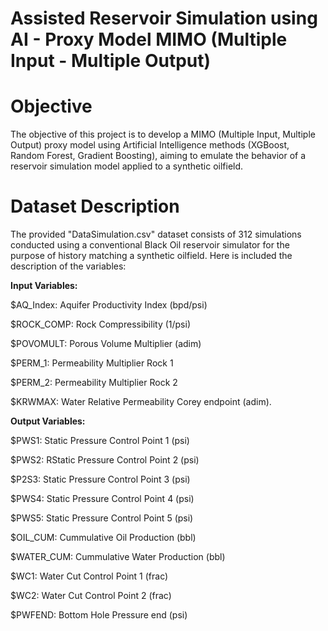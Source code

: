 # Assisted Reservoir Simulation using AI - Proxy Model MIMO (Multiple Input - Multiple Output)

# Objective
The objective of this project is to develop a MIMO (Multiple Input, Multiple Output) proxy model using Artificial Intelligence methods (XGBoost, Random Forest, Gradient Boosting), aiming to emulate the behavior of a reservoir simulation model applied to a synthetic oilfield.

# Dataset Description
The provided "DataSimulation.csv" dataset consists of 312 simulations conducted using a conventional Black Oil reservoir simulator for the purpose of history matching a synthetic oilfield. Here is included the description of the variables:

<b>Input Variables:</b>

$AQ_Index: Aquifer Productivity Index (bpd/psi)

$ROCK_COMP: Rock Compressibility (1/psi)

$POVOMULT: Porous Volume Multiplier (adim)

$PERM_1: Permeability Multiplier Rock 1

$PERM_2: Permeability Multiplier Rock 2

$KRWMAX: Water Relative Permeability Corey endpoint (adim).

<b>Output Variables:</b>

$PWS1: Static Pressure Control Point 1 (psi)

$PWS2: RStatic Pressure Control Point 2 (psi)

$P2S3: Static Pressure Control Point 3 (psi)

$PWS4: Static Pressure Control Point 4 (psi)

$PWS5: Static Pressure Control Point 5 (psi)

$OIL_CUM: Cummulative Oil Production (bbl)

$WATER_CUM: Cummulative Water Production (bbl)

$WC1: Water Cut Control Point 1 (frac)

$WC2: Water Cut Control Point 2 (frac)

$PWFEND: Bottom Hole Pressure end (psi)
